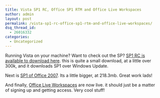 ```yaml
---
title: Vista SP1 RC, Office SP1 RTM and Office Live Workspaces
author: admin
layout: post
permalink: /vista-sp1-rc-office-sp1-rtm-and-office-live-workspaces/
dsq_thread_id:
  - 26016332
categories:
  - Uncategorized
---
```

Running Vista on your machine? Want to check out the SP? [SP1 RC is available to download here][1]. this is quite a small download, at a little over 300k, and it downloads SP1 over Windows Update. 

Next is [SP1 of Office 2007][2]. Its a little bigger, at 218.3mb. Great work lads!

And finally, [Office Live Workspaces][3] are now live. it should just be a matter of signing up and getting access. Very cool stuff!

 [1]: http://www.microsoft.com/downloads/details.aspx?FamilyID=9de6260e-4275-482d-9524-de850c4dd91c&DisplayLang=en
 [2]: http://www.microsoft.com/downloads/details.aspx?FamilyId=9EC51594-992C-4165-A997-25DA01F388F5&displaylang=en
 [3]: http://www.officelive.com/